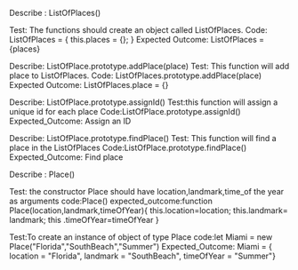 Describe : ListOfPlaces()

Test: The functions should create an object called ListOfPlaces.
Code:
ListOfPlaces = {
  this.places = {};
}
Expected Outcome: ListOfPlaces = {places}

Describe: ListOfPlace.prototype.addPlace(place)
Test: This function will add place to ListOfPlaces.
Code:
ListOfPlaces.prototype.addPlace(place)
Expected Outcome: ListOfPlaces.place = {}

Describe: ListOfPlace.prototype.assignId()
Test:this function will assign a unique id for each place
Code:ListOfPlace.prototype.assignId()
Expected_Outcome: Assign an ID

Describe: ListOfPlace.prototype.findPlace()
Test: This function will find a place in the ListOfPlaces
Code:ListOfPlace.prototype.findPlace()
Expected_Outcome: Find place


Describe : Place()

Test: the constructor Place should have location,landmark,time_of the year as arguments
code:Place()
expected_outcome:function Place(location,landmark,timeOfYear){
  this.location=location;
  this.landmark= landmark;
  this .timeOfYear=timeOfYear
}

Test:To create an instance of object of type Place
code:let Miami = new Place("Florida","SouthBeach","Summer")
Expected_Outcome: Miami = {
    location = "Florida", landmark = "SouthBeach", timeOfYear = "Summer"}

